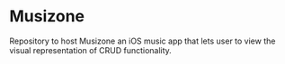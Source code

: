 # Musizone
Repository to host Musizone an iOS music app that lets user to view the visual representation of CRUD functionality.

